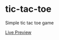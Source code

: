 # tic-tac-toe
Simple tic tac toe game

[Live Preview](https://marriagav.github.io/tic-tac-toe/html/index)
